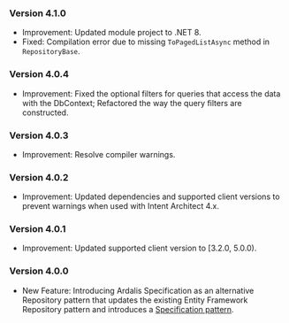 ### Version 4.1.0

- Improvement: Updated module project to .NET 8.
- Fixed: Compilation error due to missing `ToPagedListAsync` method in `RepositoryBase`.

### Version 4.0.4

- Improvement: Fixed the optional filters for queries that access the data with the DbContext; Refactored the way the query filters are constructed.

### Version 4.0.3

- Improvement: Resolve compiler warnings.

### Version 4.0.2

- Improvement: Updated dependencies and supported client versions to prevent warnings when used with Intent Architect 4.x.

### Version 4.0.1

- Improvement: Updated supported client version to [3.2.0, 5.0.0).

### Version 4.0.0

- New Feature: Introducing Ardalis Specification as an alternative Repository pattern that updates the existing Entity Framework Repository pattern and introduces a [Specification pattern](http://specification.ardalis.com/usage/create-specifications.html).